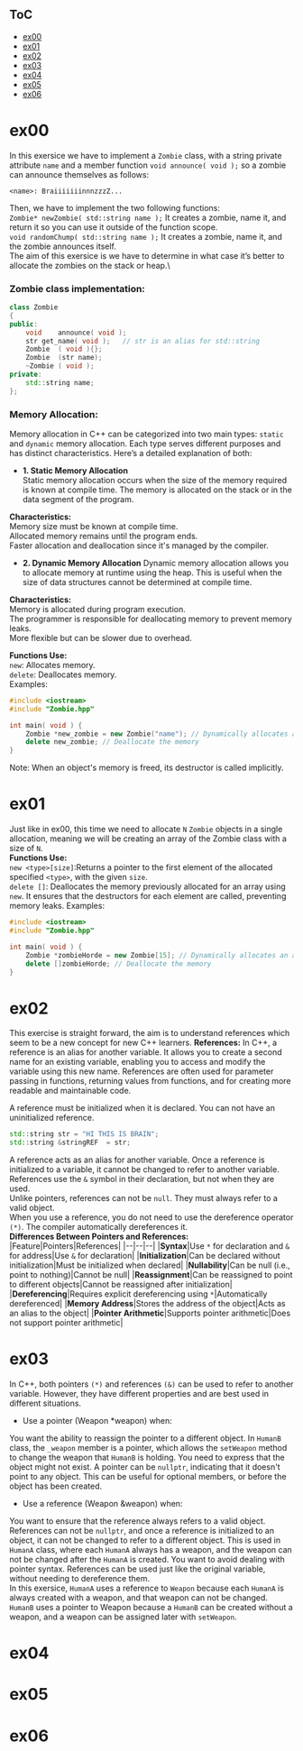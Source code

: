 ## ToC
- [ex00](#ex00)
- [ex01](#ex01)
- [ex02](#ex02)
- [ex03](#ex03)
- [ex04](#ex04)
- [ex05](#ex05)
- [ex06](#ex06)

# ex00
In this exersice we have to implement a `Zombie` class, with a string private attribute `name` and a member function `void announce( void );` so a zombie can announce themselves as follows:
```
<name>: BraiiiiiiinnnzzzZ...
```
Then, we have to implement the two following functions:\
`Zombie* newZombie( std::string name );` It creates a zombie, name it, and return it so you can use it outside of the function scope.\
`void randomChump( std::string name );` It creates a zombie, name it, and the zombie announces itself.\
The aim of this exersice is we  have to determine in what case it’s better to allocate the zombies on the stack or heap.\
### Zombie class implementation:
```cpp
class Zombie
{
public:
	void	announce( void );
	str	get_name( void );	// str is an alias for std::string
	Zombie	( void ){};
	Zombie	(str name);
	~Zombie	( void );
private:
	std::string	name;	
};
```
### Memory Allocation:
Memory allocation in C++ can be categorized into two main types: `static` and `dynamic` memory allocation. Each type serves different purposes and has distinct characteristics. Here’s a detailed explanation of both:

- **1. Static Memory Allocation**\
Static memory allocation occurs when the size of the memory required is known at compile time. The memory is allocated on the stack or in the data segment of the program.

**Characteristics:**\
Memory size must be known at compile time.\
Allocated memory remains until the program ends.\
Faster allocation and deallocation since it's managed by the compiler.

- **2. Dynamic Memory Allocation**
Dynamic memory allocation allows you to allocate memory at runtime using the heap. This is useful when the size of data structures cannot be determined at compile time.

**Characteristics:**\
Memory is allocated during program execution.\
The programmer is responsible for deallocating memory to prevent memory leaks.\
More flexible but can be slower due to overhead.

**Functions Use:**\
`new`: Allocates memory.\
`delete`: Deallocates memory.\
Examples:
```cpp
#include <iostream>
#include "Zombie.hpp"

int main( void ) {
    Zombie *new_zombie = new Zombie("name"); // Dynamically allocates a Zombie class object
    delete new_zombie; // Deallocate the memory
}

```
Note: When an object's memory is freed, its destructor is called implicitly.
# ex01
Just like in ex00, this time we need to allocate `N` `Zombie` objects in a single allocation, meaning we will be creating an array of the Zombie class with a size of `N`.\
**Functions Use:**\
`new <type>[size]`:Returns a pointer to the first element of the allocated specified `<type>`, with the given `size`.\
`delete []`: Deallocates the memory previously allocated for an array using `new`. It ensures that the destructors for each element are called, preventing memory leaks.
Examples:
```cpp
#include <iostream>
#include "Zombie.hpp"

int main( void ) {
    Zombie *zombieHorde = new Zombie[15]; // Dynamically allocates an array of 15 Zombie objects
    delete []zombieHorde; // Deallocate the memory
}
```

# ex02
This exercise is straight forward, the aim is to understand references which seem to be a new concept for new C++ learners.
**References:**
In C++, a reference is an alias for another variable. It allows you to create a second name for an existing variable, enabling you to access and modify the variable using this new name. References are often used for parameter passing in functions, returning values from functions, and for creating more readable and maintainable code.

A reference must be initialized when it is declared. You can not have an uninitialized reference.
```cpp
std::string	str	= "HI THIS IS BRAIN";
std::string	&stringREF	= str;
```
A reference acts as an alias for another variable. Once a reference is initialized to a variable, it cannot be changed to refer to another variable.\
References use the `&` symbol in their declaration, but not when they are used.\
Unlike pointers, references can not be `null`. They must always refer to a valid object.\
When you use a reference, you do not need to use the dereference operator `(*)`. The compiler automatically dereferences it.\
**Differences Between Pointers and References:**
|Feature|Pointers|References|
|--|--|--|
|**Syntax**|Use `*` for declaration and `&` for address|Use `&` for declaration|
|**Initialization**|Can be declared without initialization|Must be initialized when declared|
|**Nullability**|Can be null (i.e., point to nothing)|Cannot be null|
|**Reassignment**|Can be reassigned to point to different objects|Cannot be reassigned after initialization|
|**Dereferencing**|Requires explicit dereferencing using `*`|Automatically dereferenced|
|**Memory Address**|Stores the address of the object|Acts as an alias to the object|
|**Pointer Arithmetic**|Supports pointer arithmetic|Does not support pointer arithmetic|


# ex03
In C++, both pointers `(*)` and references `(&)` can be used to refer to another variable. However, they have different properties and are best used in different situations.

* Use a pointer (Weapon *weapon) when:

You want the ability to reassign the pointer to a different object. In `HumanB` class, the `_weapon` member is a pointer, which allows the `setWeapon` method to change the weapon that `HumanB` is holding.
You need to express that the object might not exist. A pointer can be `nullptr`, indicating that it doesn't point to any object. This can be useful for optional members, or before the object has been created.
* Use a reference (Weapon &weapon) when:

You want to ensure that the reference always refers to a valid object. References can not be `nullptr`, and once a reference is initialized to an object, it can not be changed to refer to a different object. This is used in `HumanA` class, where each `HumanA` always has a weapon, and the weapon can not be changed after the `HumanA` is created.
You want to avoid dealing with pointer syntax. References can be used just like the original variable, without needing to dereference them.\
In this exersice, `HumanA` uses a reference to `Weapon` because each `HumanA` is always created with a weapon, and that weapon can not be changed. `HumanB` uses a pointer to Weapon because a `HumanB` can be created without a weapon, and a weapon can be assigned later with `setWeapon`.

# ex04
# ex05
# ex06

